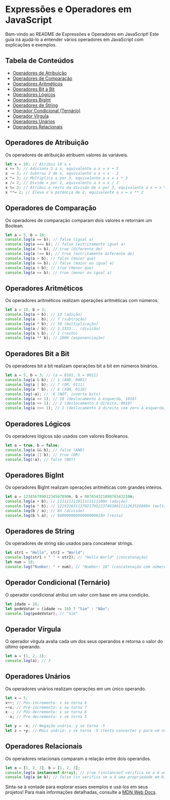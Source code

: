 # Expressões e Operadores em JavaScript

Bem-vindo ao README de Expressões e Operadores em JavaScript! Este guia irá ajudá-lo a entender vários operadores em JavaScript com explicações e exemplos.

## Tabela de Conteúdos

- [Operadores de Atribuição](#operadores-de-atribuição)
- [Operadores de Comparação](#operadores-de-comparação)
- [Operadores Aritméticos](#operadores-aritméticos)
- [Operadores Bit a Bit](#operadores-bit-a-bit)
- [Operadores Lógicos](#operadores-lógicos)
- [Operadores BigInt](#operadores-bigint)
- [Operadores de String](#operadores-de-string)
- [Operador Condicional (Ternário)](#operador-condicional-ternário)
- [Operador Vírgula](#operador-vírgula)
- [Operadores Unários](#operadores-unários)
- [Operadores Relacionais](#operadores-relacionais)

## Operadores de Atribuição

Os operadores de atribuição atribuem valores às variáveis.

```javascript
let x = 10; // Atribui 10 a x
x += 5; // Adiciona 5 a x, equivalente a x = x + 5
x -= 2; // Subtrai 2 de x, equivalente a x = x - 2
x *= 3; // Multiplica x por 3, equivalente a x = x * 3
x /= 2; // Divide x por 2, equivalente a x = x / 2
x %= 3; // Atribui o resto da divisão de x por 3, equivalente a x = x % 3
x **= 2; // Eleva x à potência de 2, equivalente a x = x ** 2
```

## Operadores de Comparação

Os operadores de comparação comparam dois valores e retornam um Boolean.

```javascript
let a = 5, b = 10;
console.log(a == b); // false (igual a)
console.log(a === b); // false (estritamente igual a)
console.log(a != b); // true (diferente de)
console.log(a !== b); // true (estritamente diferente de)
console.log(a > b); // false (maior que)
console.log(a >= b); // false (maior ou igual a)
console.log(a < b); // true (menor que)
console.log(a <= b); // true (menor ou igual a)
```

## Operadores Aritméticos

Os operadores aritméticos realizam operações aritméticas com números.

```javascript
let a = 10, b = 3;
console.log(a + b); // 13 (adição)
console.log(a - b); // 7 (subtração)
console.log(a * b); // 30 (multiplicação)
console.log(a / b); // 3.3333... (divisão)
console.log(a % b); // 1 (resto)
console.log(a ** b); // 1000 (exponenciação)
```

## Operadores Bit a Bit

Os operadores bit a bit realizam operações bit a bit em números binários.

```javascript
let a = 5, b = 3; // (a = 0101, b = 0011)
console.log(a & b); // 1 (AND, 0001)
console.log(a | b); // 7 (OR, 0111)
console.log(a ^ b); // 6 (XOR, 0110)
console.log(~a); // -6 (NOT, inverte bits)
console.log(a << 1); // 10 (deslocamento à esquerda, 1010)
console.log(a >> 1); // 2 (deslocamento à direita, 0010)
console.log(a >>> 1); // 2 (deslocamento à direita com zero à esquerda, 0010)
```

## Operadores Lógicos

Os operadores lógicos são usados com valores Booleanos.

```javascript
let a = true, b = false;
console.log(a && b); // false (AND)
console.log(a || b); // true (OR)
console.log(!a); // false (NOT)
```

## Operadores BigInt

Os operadores BigInt realizam operações aritméticas com grandes inteiros.

```javascript
let a = 12345678901234567890n, b = 98765432109876543210n;
console.log(a + b); // 111111111011111111100n (adição)
console.log(a * b); // 1219326311370217952237463801111263526900n (multiplicação)
console.log(b / a); // 8n (divisão)
console.log(b % a); // 90000000090000000010n (resto)
```

## Operadores de String

Os operadores de string são usados para concatenar strings.

```javascript
let str1 = "Hello", str2 = "World";
console.log(str1 + " " + str2); // "Hello World" (concatenação)
let num = 10;
console.log("Number: " + num); // "Number: 10" (concatenação com número)
```

## Operador Condicional (Ternário)

O operador condicional atribui um valor com base em uma condição.

```javascript
let idade = 18;
let podeVotar = (idade >= 18) ? "Sim" : "Não";
console.log(podeVotar); // "Sim"
```

## Operador Vírgula

O operador vírgula avalia cada um dos seus operandos e retorna o valor do último operando.

```javascript
let a = (1, 2, 3);
console.log(a); // 3
```

## Operadores Unários

Os operadores unários realizam operações em um único operando.

```javascript
let x = 5;
x++; // Pós-incremento: x se torna 6
++x; // Pré-incremento: x se torna 7
x--; // Pós-decremento: x se torna 6
--x; // Pré-decremento: x se torna 5

let y = -x; // Negação unária: y se torna -5
let z = +y; // Mais unário: z se torna -5 (tenta converter y para um número)
```

## Operadores Relacionais

Os operadores relacionais comparam a relação entre dois operandos.

```javascript
let a = [1, 2, 3], b = [1, 2, 3];
console.log(a instanceof Array); // true (instanceof verifica se a é uma instância de Array)
console.log(a in b); // false (in verifica se a é uma propriedade em b)
```

Sinta-se à vontade para explorar esses exemplos e usá-los em seus projetos! Para mais informações detalhadas, consulte a [MDN Web Docs](https://developer.mozilla.org/pt-BR/docs/Web/JavaScript/Guide/Expressions_and_Operators).
